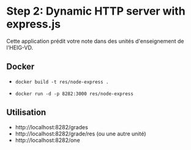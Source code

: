 # Step 2: Dynamic HTTP server with express.js

Cette application prédit votre note dans des unités d'enseignement de l'HEIG-VD.

## Docker

- `docker build -t res/node-express .`

- `docker run -d -p 8282:3000 res/node-express`

## Utilisation

- http://localhost:8282/grades
- http://localhost:8282/grade/res (ou une autre unité)
- http://localhost:8282/one

